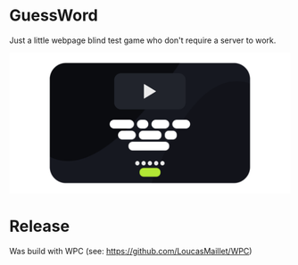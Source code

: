 # GuessWord
Just a little webpage blind test game who don't require a server to work.

![alt text](https://github.com/LoucasMaillet/GuessWord/blob/main/ico.png?raw=true)

# Release
Was build with WPC (see: https://github.com/LoucasMaillet/WPC)

